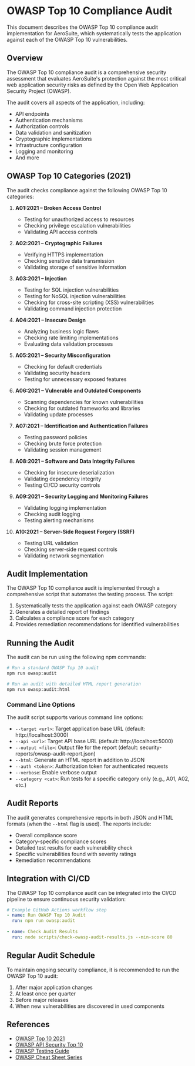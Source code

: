 # OWASP Top 10 Compliance Audit

This document describes the OWASP Top 10 compliance audit implementation for AeroSuite, which systematically tests the application against each of the OWASP Top 10 vulnerabilities.

## Overview

The OWASP Top 10 compliance audit is a comprehensive security assessment that evaluates AeroSuite's protection against the most critical web application security risks as defined by the Open Web Application Security Project (OWASP).

The audit covers all aspects of the application, including:

- API endpoints
- Authentication mechanisms
- Authorization controls
- Data validation and sanitization
- Cryptographic implementations
- Infrastructure configuration
- Logging and monitoring
- And more

## OWASP Top 10 Categories (2021)

The audit checks compliance against the following OWASP Top 10 categories:

1. **A01:2021 – Broken Access Control**
   - Testing for unauthorized access to resources
   - Checking privilege escalation vulnerabilities
   - Validating API access controls

2. **A02:2021 – Cryptographic Failures**
   - Verifying HTTPS implementation
   - Checking sensitive data transmission
   - Validating storage of sensitive information

3. **A03:2021 – Injection**
   - Testing for SQL injection vulnerabilities
   - Testing for NoSQL injection vulnerabilities
   - Checking for cross-site scripting (XSS) vulnerabilities
   - Validating command injection protection

4. **A04:2021 – Insecure Design**
   - Analyzing business logic flaws
   - Checking rate limiting implementations
   - Evaluating data validation processes

5. **A05:2021 – Security Misconfiguration**
   - Checking for default credentials
   - Validating security headers
   - Testing for unnecessary exposed features

6. **A06:2021 – Vulnerable and Outdated Components**
   - Scanning dependencies for known vulnerabilities
   - Checking for outdated frameworks and libraries
   - Validating update processes

7. **A07:2021 – Identification and Authentication Failures**
   - Testing password policies
   - Checking brute force protection
   - Validating session management

8. **A08:2021 – Software and Data Integrity Failures**
   - Checking for insecure deserialization
   - Validating dependency integrity
   - Testing CI/CD security controls

9. **A09:2021 – Security Logging and Monitoring Failures**
   - Validating logging implementation
   - Checking audit logging
   - Testing alerting mechanisms

10. **A10:2021 – Server-Side Request Forgery (SSRF)**
    - Testing URL validation
    - Checking server-side request controls
    - Validating network segmentation

## Audit Implementation

The OWASP Top 10 compliance audit is implemented through a comprehensive script that automates the testing process. The script:

1. Systematically tests the application against each OWASP category
2. Generates a detailed report of findings
3. Calculates a compliance score for each category
4. Provides remediation recommendations for identified vulnerabilities

## Running the Audit

The audit can be run using the following npm commands:

```bash
# Run a standard OWASP Top 10 audit
npm run owasp:audit

# Run an audit with detailed HTML report generation
npm run owasp:audit:html
```

### Command Line Options

The audit script supports various command line options:

- `--target <url>`: Target application base URL (default: http://localhost:3000)
- `--api <url>`: Target API base URL (default: http://localhost:5000)
- `--output <file>`: Output file for the report (default: security-reports/owasp-audit-report.json)
- `--html`: Generate an HTML report in addition to JSON
- `--auth <token>`: Authorization token for authenticated requests
- `--verbose`: Enable verbose output
- `--category <cat>`: Run tests for a specific category only (e.g., A01, A02, etc.)

## Audit Reports

The audit generates comprehensive reports in both JSON and HTML formats (when the `--html` flag is used). The reports include:

- Overall compliance score
- Category-specific compliance scores
- Detailed test results for each vulnerability check
- Specific vulnerabilities found with severity ratings
- Remediation recommendations

## Integration with CI/CD

The OWASP Top 10 compliance audit can be integrated into the CI/CD pipeline to ensure continuous security validation:

```yaml
# Example GitHub Actions workflow step
- name: Run OWASP Top 10 Audit
  run: npm run owasp:audit
  
- name: Check Audit Results
  run: node scripts/check-owasp-audit-results.js --min-score 80
```

## Regular Audit Schedule

To maintain ongoing security compliance, it is recommended to run the OWASP Top 10 audit:

1. After major application changes
2. At least once per quarter
3. Before major releases
4. When new vulnerabilities are discovered in used components

## References

- [OWASP Top 10 2021](https://owasp.org/Top10/)
- [OWASP API Security Top 10](https://owasp.org/www-project-api-security/)
- [OWASP Testing Guide](https://owasp.org/www-project-web-security-testing-guide/)
- [OWASP Cheat Sheet Series](https://cheatsheetseries.owasp.org/) 